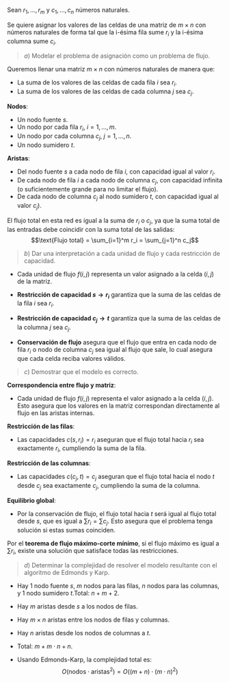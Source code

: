 Sean $r_1 , . . . , r_m$ y $c_1 , . . . , c_n$ números naturales. 

Se quiere asignar los valores de las celdas de una matriz de $m × n$ con números naturales de forma tal que la i-ésima fila sume $r_i$ y la i-ésima columna sume $c_i$.

> $a)$ Modelar el problema de asignación como un problema de flujo.

Queremos llenar una matriz $m \times n$ con números naturales de manera que:
- La suma de los valores de las celdas de cada fila $i$ sea $r_i$.
- La suma de los valores de las celdas de cada columna $j$ sea $c_j$.

**Nodos**:
- Un nodo fuente $s$.
- Un nodo por cada fila $r_i$, $i = 1, \dots, m$.
- Un nodo por cada columna $c_j$, $j = 1, \dots, n$.
- Un nodo sumidero $t$.

**Aristas**:
- Del nodo fuente $s$ a cada nodo de fila $i$, con capacidad igual al valor $r_i$.
- De cada nodo de fila $i$ a cada nodo de columna $c_j$, con capacidad infinita (o suficientemente grande para no limitar el flujo).
- De cada nodo de columna $c_j$ al nodo sumidero $t$, con capacidad igual al valor $c_j$).

El flujo total en esta red es igual a la suma de $r_i$ o $c_j$, ya que la suma total de las entradas debe coincidir con la suma total de las salidas:
$$\text{Flujo total} = \sum_{i=1}^m r_i = \sum_{j=1}^n c_j$$

> $b)$ Dar una interpretación a cada unidad de flujo y cada restricción de capacidad.

- Cada unidad de flujo $f(i, j)$ representa un valor asignado a la celda $(i, j)$ de la matriz.

- **Restricción de capacidad $s \to r_i$** garantiza que la suma de las celdas de la fila $i$ sea $r_i$.

- **Restricción de capacidad $c_j \to t$** garantiza que la suma de las celdas de la columna $j$ sea $c_j$.

- **Conservación de flujo** asegura que el flujo que entra en cada nodo de fila $r_i$ o nodo de columna $c_j$ sea igual al flujo que sale, lo cual asegura que cada celda reciba valores válidos.

> $c)$ Demostrar que el modelo es correcto.

**Correspondencia entre flujo y matriz**:
- Cada unidad de flujo $f(i, j)$ representa el valor asignado a la celda $(i, j)$. Esto asegura que los valores en la matriz correspondan directamente al flujo en las aristas internas.

**Restricción de las filas**:
- Las capacidades $c(s, r_i) = r_i$ aseguran que el flujo total hacia $r_i$ sea exactamente $r_i$, cumpliendo la suma de la fila.

**Restricción de las columnas**:
- Las capacidades $c(c_j, t) = c_j$ aseguran que el flujo total hacia el nodo $t$ desde $c_j$ sea exactamente $c_j$, cumpliendo la suma de la columna.

**Equilibrio global**:
- Por la conservación de flujo, el flujo total hacia $t$ será igual al flujo total desde $s$, que es igual a $\sum r_i = \sum c_j$. Esto asegura que el problema tenga solución si estas sumas coinciden.

Por el **teorema de flujo máximo-corte mínimo**, si el flujo máximo es igual a $\sum r_i$, existe una solución que satisface todas las restricciones.

> $d)$ Determinar la complejidad de resolver el modelo resultante con el algoritmo de Edmonds y Karp.

- Hay $1$ nodo fuente $s$, $m$ nodos para las filas, $n$ nodos para las columnas, y $1$ nodo sumidero $t$.Total: $n + m + 2$.

- Hay $m$ aristas desde $s$ a los nodos de filas.
- Hay $m \times n$ aristas entre los nodos de filas y columnas.
- Hay $n$ aristas desde los nodos de columnas a $t$.
- Total: $m + m \cdot n + n$.

- Usando Edmonds-Karp, la complejidad total es:
$$O(\text{nodos} \cdot \text{aristas}^2) = O((m + n) \cdot (m \cdot n)^2)$$